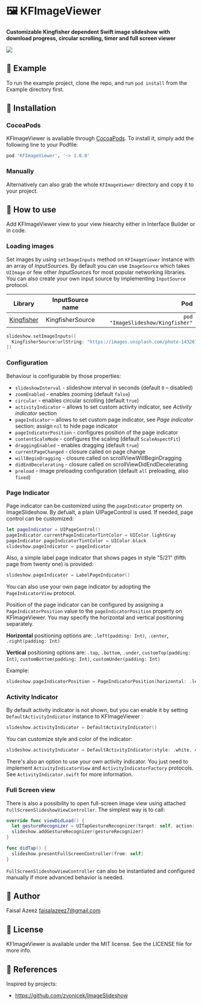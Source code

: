 # 🖼 KFImageViewer

**Customizable Kingfisher dependent Swift image slideshow with download progress, circular scrolling, timer and full screen viewer**

![](https://dzwonsemrish7.cloudfront.net/items/2R06283n040V3P3p0i42/ezgif.com-optimize.gif)

## 📱 Example

To run the example project, clone the repo, and run `pod install` from the Example directory first.

## 🔧 Installation

### CocoaPods
KFImageViewer is available through [CocoaPods](http://cocoapods.org). To install
it, simply add the following line to your Podfile:

```ruby
pod 'KFImageViewer', '~> 1.0.0'
```

### Manually

Alternatively can also grab the whole `KFImageViewer` directory and copy it to your project.

## 🔨 How to use

Add KFImageViewer view to your view hiearchy either in Interface Builder or in code.

### Loading images

Set images by using ```setImageInputs``` method on ```KFImageViewer``` instance with an array of *InputSource*s. By default you can use ```ImageSource``` which takes ```UIImage``` or few other *InputSource*s for most popular networking libraries. You can also create your own input source by implementing ```InputSource``` protocol.

| Library                                                       | InputSource name | Pod                               |
| ------------------------------------------------------------- |:----------------:| ---------------------------------:|
| [Kingfisher](https://github.com/onevcat/Kingfisher)           | KingfisherSource | `pod "ImageSlideshow/Kingfisher"` |


```swift
slideshow.setImageInputs([
  KingfisherSource(urlString: "https://images.unsplash.com/photo-1432679963831-2dab49187847?w=1080"),
])
```

### Configuration

Behaviour is configurable by those properties:

- ```slideshowInterval``` - slideshow interval in seconds (default `0` – disabled)
- ```zoomEnabled``` - enables zooming (default `false`)
- ```circular``` - enables circular scrolling (default `true`)
- ```activityIndicator``` – allows to set custom activity indicator, see *Activity indicator* section
- ```pageIndicator``` – allows to set custom page indicator, see *Page indicator* section; assign `nil` to hide page indicator
- ```pageIndicatorPosition``` - configures position of the page indicator
- ```contentScaleMode``` - configures the scaling (default `ScaleAspectFit`)
- ```draggingEnabled``` - enables dragging (default `true`)
- ```currentPageChanged``` - closure called on page change
- ```willBeginDragging``` - closure called on scrollViewWillBeginDragging
- ```didEndDecelerating``` - closure called on scrollViewDidEndDecelerating
- ```preload``` - image preloading configuration (default `all` preloading, also `fixed`)

### Page Indicator

Page indicator can be customized using the `pageIndicator` property on ImageSlideshow. By defualt, a plain UIPageControl is used. If needed, page control can be customized:

```swift
let pageIndicator = UIPageControl()
pageIndicator.currentPageIndicatorTintColor = UIColor.lightGray
pageIndicator.pageIndicatorTintColor = UIColor.black
slideshow.pageIndicator = pageIndicator
```

Also, a simple label page indicator that shows pages in style "5/21" (fifth page from twenty one) is provided:

```swift
slideshow.pageIndicator = LabelPageIndicator()
```

You can also use your own page indicator by adopting the `PageIndicatorView` protocol.

Position of the page indicator can be configured by assigning a `PageIndicatorPosition` value to the `pageIndicatorPosition` property on KFImageViewer. You may specify the horizontal and vertical positioning separately.

**Horizontal** positioning options are: `.left(padding: Int)`, `.center`, `.right(padding: Int)`

**Vertical** positioning options are: `.top`, `.bottom`, `.under`, `customTop(padding: Int)`, `customBottom(padding: Int)`, `customUnder(padding: Int)`

Example:
```swift
slideshow.pageIndicatorPosition = PageIndicatorPosition(horizontal: .left(padding: 20), vertical: .bottom)
```


### Activity Indicator

By default activity indicator is not shown, but you can enable it by setting `DefaultActivityIndicator` instance to KFImageViewer :

```swift
slideshow.activityIndicator = DefaultActivityIndicator()
```

You can customize style and color of the indicator:

```swift
slideshow.activityIndicator = DefaultActivityIndicator(style: .white, color: nil)
```

There's also an option to use your own activity indicator. You just need to implement `ActivityIndicatorView` and `ActivityIndicatorFactory` protocols. See `ActivityIndicator.swift` for more information.

### Full Screen view

There is also a possibility to open full-screen image view using attached `FullScreenSlideshowViewController`. The simplest way is to call:

```swift
override func viewDidLoad() {
  let gestureRecognizer = UITapGestureRecognizer(target: self, action: #selector(ViewController.didTap))
  slideshow.addGestureRecognizer(gestureRecognizer)
}

func didTap() {
  slideshow.presentFullScreenController(from: self)
}
```

`FullScreenSlideshowViewController` can also be instantiated and configured manually if more advanced behavior is needed.

## 👤 Author

Faisal Azeez faisalazeez7@gmail.com

## 📄 License

KFImageViewer is available under the MIT license. See the LICENSE file for more info.

## 👀 References

Inspired by projects:
- https://github.com/zvonicek/ImageSlideshow

